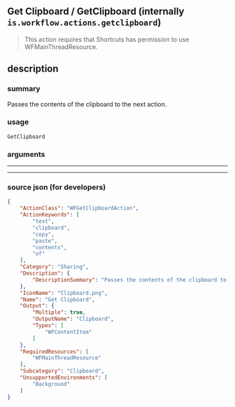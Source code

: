 
## Get Clipboard / GetClipboard (internally `is.workflow.actions.getclipboard`)

> This action requires that Shortcuts has permission to use WFMainThreadResource.


## description

### summary

Passes the contents of the clipboard to the next action.


### usage
```
GetClipboard 
```

### arguments

---



---

### source json (for developers)

```json
{
	"ActionClass": "WFGetClipboardAction",
	"ActionKeywords": [
		"text",
		"clipboard",
		"copy",
		"paste",
		"contents",
		"of"
	],
	"Category": "Sharing",
	"Description": {
		"DescriptionSummary": "Passes the contents of the clipboard to the next action."
	},
	"IconName": "Clipboard.png",
	"Name": "Get Clipboard",
	"Output": {
		"Multiple": true,
		"OutputName": "Clipboard",
		"Types": [
			"WFContentItem"
		]
	},
	"RequiredResources": [
		"WFMainThreadResource"
	],
	"Subcategory": "Clipboard",
	"UnsupportedEnvironments": [
		"Background"
	]
}
```
